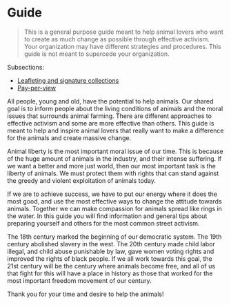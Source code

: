 # Guide
> This is a general purpose guide meant to help animal lovers who want to create
as much change as possible through effective activism.  
> Your organization may have different strategies and procedures. This guide is 
not meant to supercede your organization.  

Subsections:

- [Leafleting and signature collections](
../guide/leafleting-and-signature-collections)
- [Pay-per-view](../guide/pay-per-view)

All people, young and old, have the potential to help animals. Our shared goal
is to inform people about the living conditions of animals and the moral issues
that surrounds animal farming. There are different approaches to effective
activism and some are more effective than others. This guide is meant to help
and inspire animal lovers that really want to make a difference for the animals
and create massive change.  

Animal liberty is the most important moral issue of our time. This is because of
the huge amount of animals in the industry, and their intense suffering. If we
want a better and more just world, then our most important task is the liberty
of animals. We must protect them with rights that can stand against the greedy
and violent exploitation of animals today.  

If we are to achieve success, we have to put our energy where it does the most
good, and use the most effective ways to change the attitude towards animals.
Together we can make compassion for animals spread like rings in the water. In
this guide you will find information and general tips about preparing yourself
and others for the most common street activism.  

The 18th century marked the beginning of our democratic system. The 19th century
abolished slavery in the west. The 20th century made child labor illegal, and
child abuse punishable by law, gave women voting rights and improved the rights
of black people. If we all work towards this goal, the 21st century will be the
century where animals become free, and all of us that fight for this will have
a place in history as those that worked for the most important freedom movement
of our century.  

Thank you for your time and desire to help the animals!

